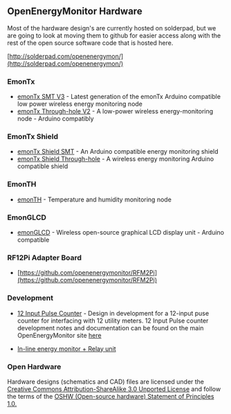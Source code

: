 ## OpenEnergyMonitor Hardware

Most of the hardware design's are currently hosted on solderpad, but we are going to look at moving them to github for easier access along with the rest of the open source software code that is hosted here.

[http://solderpad.com/openenergymon/](http://solderpad.com/openenergymon/)

### EmonTx

- [emonTx SMT V3](http://solderpad.com/openenergymon/emontxv3) - Latest generation of the emonTx Arduino compatible low power wireless energy monitoring node
- [emonTx Through-hole V2](http://solderpad.com/openenergymon/emontx) - A low-power wireless energy-monitoring node - Arduino compatibly

### EmonTx Shield

- [emonTx Shield SMT](emontx-shield-smt) - An Arduino compatible energy monitoring shield
- [emonTx Shield Through-hole](http://solderpad.com/openenergymon/emontx-shield) - A wireless energy monitoring Arduino compatible shield

### EmonTH

- [emonTH](http://solderpad.com/openenergymon/emonth) - Temperature and humidity monitoring node

### EmonGLCD

- [emonGLCD](http://solderpad.com/openenergymon/emonglcd) - Wireless open-source graphical LCD display unit - Arduino compatible

### RF12Pi Adapter Board

- [https://github.com/openenergymonitor/RFM2Pi](https://github.com/openenergymonitor/RFM2Pi)

### Development

- [12 Input Pulse Counter](12-input-pulse-counter) - Design in development for a 12-input puse counter for interfacing with 12 utility meters. 12 Input Pulse counter development notes and documentation can be found on the main OpenEnergyMonitor site [here](http://openenergymonitor.org/emon/buildingblocks/12-input-pulse-counting)

- [In-line energy monitor + Relay unit](relay-unit/readme.md)

### Open Hardware

Hardware designs (schematics and CAD) files are licensed under the [Creative Commons Attribution-ShareAlike 3.0 Unported License](http://creativecommons.org/licenses/by-sa/3.0/) and follow the terms of the [OSHW (Open-source hardware) Statement of Principles 1.0.](http://freedomdefined.org/OSHW)
